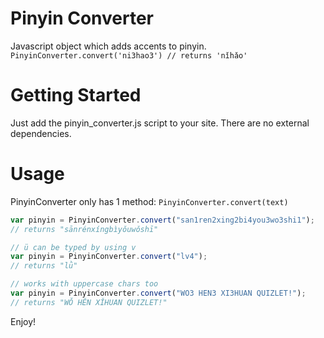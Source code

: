 Pinyin Converter
================

Javascript object which adds accents to pinyin. `PinyinConverter.convert('ni3hao3') // returns 'nǐhǎo'`

Getting Started
===============

Just add the pinyin_converter.js script to your site. There are no external dependencies.

Usage
=====

PinyinConverter only has 1 method: `PinyinConverter.convert(text)`

```js
var pinyin = PinyinConverter.convert("san1ren2xing2bi4you3wo3shi1");
// returns "sānrénxíngbìyǒuwǒshī"

// ü can be typed by using v
var pinyin = PinyinConverter.convert("lv4");
// returns "lǜ"

// works with uppercase chars too
var pinyin = PinyinConverter.convert("WO3 HEN3 XI3HUAN QUIZLET!");
// returns "WǑ HĚN XǏHUAN QUIZLET!"
```

Enjoy!
